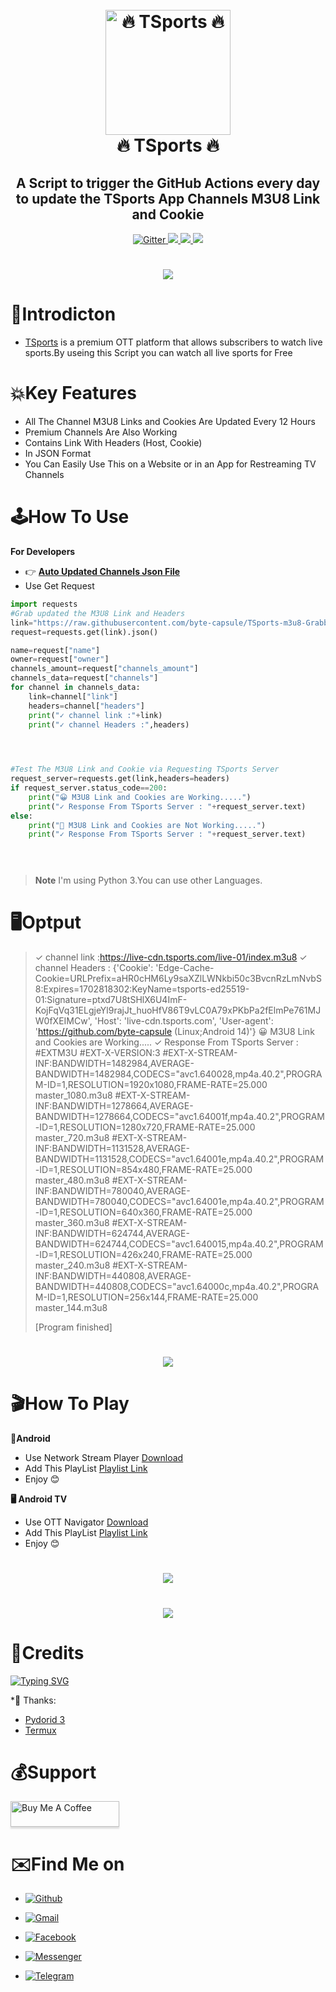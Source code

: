 




<h1 align="center">
  <br>
  <a href="https://play.google.com/store/apps/details?id=com.nex.tsports"><img src="https://github.com/byte-capsule/TSports-m3u8-Grabber/blob/main/images/TSports-logo.jpeg" alt="🔥 TSports 🔥" width="200"></a>
  <br>
  🔥 TSports 🔥
  <br>
</h1>

<h2 align="center">A Script to trigger the GitHub Actions every day to update the TSports App Channels M3U8 Link and Cookie </h2>

<p align="center">
  <a href="https://www.python.org/">
    <img src="https://img.shields.io/badge/Made_With-Python_3.12%2B-blue"
         alt="Gitter">
  
  <a href="https://saythanks.io/to/bullredeyes@gmail.com">
      <img src="https://img.shields.io/badge/Byte_Capsule-%E2%98%BC-green.svg">
  </a>
  <a href="https://play.google.com/store/apps/details?id=com.nex.tsports">
    <img src="https://img.shields.io/badge/App-TSports_Live-red">
  </a>
  </a>
  <a href="https://gitter.im/amitmerchant1990/electron-markdownify"><img src="https://img.shields.io/badge/Made%20in-Bangladesh_🇧🇩-green?colorA=%23ff0000&colorB=%23017e40&style=flat-square"></a>
</p>

<h1 align="center">
 <a href="https://play.google.com/store/apps/details?id=com.nex.tsports"><img src="https://github.com/byte-capsule/TSports-m3u8-Grabber/blob/main/images/TSports-banner.jpeg"></a>
</h1>

# 📒Introdicton 
* [TSports](https://play.google.com/store/apps/details?id=com.nex.tsports) is a premium OTT platform that allows subscribers to watch live sports.By useing this Script you can watch all live sports for Free


# 💥Key Features

* All The Channel M3U8 Links and Cookies Are Updated Every 12 Hours 
* Premium Channels Are Also Working
* Contains Link With Headers (Host, Cookie)
* In JSON Format
* You Can Easily Use This on a Website or in an App for Restreaming TV Channels 



# 🕹️How To Use
**For Developers**
* 👉 **[Auto Updated Channels Json File](https://raw.githubusercontent.com/byte-capsule/TSports-m3u8-Grabber/main/TSports_m3u8_headers.Json)**
* Use Get Request




```python
import requests
#Grab updated the M3U8 Link and Headers 
link="https://raw.githubusercontent.com/byte-capsule/TSports-m3u8-Grabber/main/TSports_m3u8_headers.Json"
request=requests.get(link).json()

name=request["name"]
owner=request["owner"]
channels_amount=request["channels_amount"]
channels_data=request["channels"]
for channel in channels_data:
    link=channel["link"]
    headers=channel["headers"]
    print("✓ channel link :"+link)
    print("✓ channel Headers :",headers)
    



#Test The M3U8 Link and Cookie via Requesting TSports Server 
request_server=requests.get(link,headers=headers)
if request_server.status_code==200:
    print("😀 M3U8 Link and Cookies are Working.....")
    print("✓ Response From TSports Server : "+request_server.text)
else:
    print("🤧 M3U8 Link and Cookies are Not Working.....")
    print("✓ Response From TSports Server : "+request_server.text)
    




```

> **Note**
> I'm using Python 3.You can use other Languages.

# 🖥️Optput
>✓ channel link :https://live-cdn.tsports.com/live-01/index.m3u8
>✓ channel Headers : {'Cookie': 'Edge-Cache-Cookie=URLPrefix=aHR0cHM6Ly9saXZlLWNkbi50c3BvcnRzLmNvbS8:Expires=1702818302:KeyName=tsports-ed25519-01:Signature=ptxd7U8tSHlX6U4ImF-KojFqVq31ELgjeYl9rajJt_huoHfV86T9vLC0A79xPKbPa2fElmPe761MJW0fXEIMCw', 'Host': 'live-cdn.tsports.com', 'User-agent': 'https://github.com/byte-capsule (Linux;Android 14)'}
>😀 M3U8 Link and Cookies are Working.....
>✓ Response From TSports Server : #EXTM3U
#EXT-X-VERSION:3
#EXT-X-STREAM-INF:BANDWIDTH=1482984,AVERAGE-BANDWIDTH=1482984,CODECS="avc1.640028,mp4a.40.2",PROGRAM-ID=1,RESOLUTION=1920x1080,FRAME-RATE=25.000
master_1080.m3u8
#EXT-X-STREAM-INF:BANDWIDTH=1278664,AVERAGE-BANDWIDTH=1278664,CODECS="avc1.64001f,mp4a.40.2",PROGRAM-ID=1,RESOLUTION=1280x720,FRAME-RATE=25.000
master_720.m3u8
#EXT-X-STREAM-INF:BANDWIDTH=1131528,AVERAGE-BANDWIDTH=1131528,CODECS="avc1.64001e,mp4a.40.2",PROGRAM-ID=1,RESOLUTION=854x480,FRAME-RATE=25.000
master_480.m3u8
#EXT-X-STREAM-INF:BANDWIDTH=780040,AVERAGE-BANDWIDTH=780040,CODECS="avc1.64001e,mp4a.40.2",PROGRAM-ID=1,RESOLUTION=640x360,FRAME-RATE=25.000
master_360.m3u8
#EXT-X-STREAM-INF:BANDWIDTH=624744,AVERAGE-BANDWIDTH=624744,CODECS="avc1.640015,mp4a.40.2",PROGRAM-ID=1,RESOLUTION=426x240,FRAME-RATE=25.000
master_240.m3u8
#EXT-X-STREAM-INF:BANDWIDTH=440808,AVERAGE-BANDWIDTH=440808,CODECS="avc1.64000c,mp4a.40.2",PROGRAM-ID=1,RESOLUTION=256x144,FRAME-RATE=25.000
master_144.m3u8
>
>[Program finished]
<h1 align="center">
 <a href="https://github.com/Jeshan-akand/Toffee-Channels-Link-Headers/blob/main/toffee_channel_data.json"><img src="https://github.com/byte-capsule/TSports-m3u8-Grabber/blob/main/images/IMG_20231216_170902.jpg"></a>
</h1>

# 🎬How To Play
**📱Android**
* Use Network Stream Player [Download](https://play.google.com/store/apps/details?id=com.genuine.leone)
* Add This PlayList [Playlist Link](https://raw.githubusercontent.com/byte-capsule/TSports-m3u8-Grabber/main/NS_Player_Tsports_live.m3u)
*  Enjoy 😊

**🖥️ Android TV**
* Use OTT Navigator [Download](https://apkpure.com/ott-navigator-iptv/studio.scillarium.ottnavigator/amp)
* Add This PlayList [Playlist Link](https://raw.githubusercontent.com/byte-capsule/TSports-m3u8-Grabber/main/OTT_Navigator_Tspots_live.m3u)
*  Enjoy 😊

<h1 align="center">
 <a href="https://github.com/Jeshan-akand/Toffee-Channels-Link-Headers/blob/main/toffee_channel_data.json"><img src="https://github.com/byte-capsule/TSports-m3u8-Grabber/blob/main/images/Screenshot_2023-12-16-14-11-47-028_com.genuine.leone.jpg"></a>
</h1>
<h1 align="center">
 <a href="https://github.com/Jeshan-akand/Toffee-Channels-Link-Headers/blob/main/toffee_channel_data.json"><img src="https://github.com/byte-capsule/TSports-m3u8-Grabber/blob/main/images/Screenshot_2023-12-16-14-11-34-199_com.genuine.leone.jpg"></a>
</h1>

# 🚬Credits
[![Typing SVG](https://readme-typing-svg.demolab.com?font=Fira+Code&pause=100&color=FF2C10&background=31FF9400&width=400&lines=Made+By+Byte+Capsule)](https://git.io/typing-svg)

*🥰 Thanks:

- [Pydorid 3](http://electron.atom.io/)
- [Termux](https://nodejs.org/)






# 💰Support

<a href="https://github.com/byte-capsule/" target="_blank"><img src="https://www.buymeacoffee.com/assets/img/custom_images/purple_img.png" alt="Buy Me A Coffee" style="height: 41px !important;width: 174px !important;box-shadow: 0px 3px 2px 0px rgba(190, 190, 190, 0.5) !important;-webkit-box-shadow: 0px 3px 2px 0px rgba(190, 190, 190, 0.5) !important;" ></a>




# ✉️Find Me on 

- [![Github](https://img.shields.io/badge/Github-Byte_Capsule-purple?style=for-the-badge&logo=github)](https://github.com/byte-capsule)

- [![Gmail](https://img.shields.io/badge/Gmail-Byte_Capsule-green?style=for-the-badge&logo=gmail)](mailto:jeshanakand2017@gmail.com)

- [![Facebook](https://img.shields.io/badge/Facebook-Jeshan_Akand-blue?style=for-the-badge&logo=facebook)](https://t.me/J_9X_H_9X_N)

- [![Messenger](https://img.shields.io/badge/Messenger-Jeshan_Akand-orange?style=for-the-badge&logo=messenger)](https://t.me/J_9X_H_9X_N)

- [![Telegram](https://img.shields.io/badge/Telegram-Byte_Capsule-indigo?style=for-the-badge&logo=telegram)](https://t.me/J_9X_H_9X_N)
